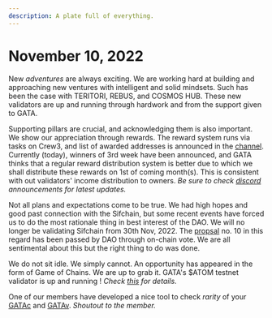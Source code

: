 ```yaml
---
description: A plate full of everything.
---
```


# November 10, 2022

New _adventures_ are always exciting. We are working hard at building and approaching new ventures with intelligent and solid mindsets. Such has been the case with TERITORI, REBUS, and COSMOS HUB. These new validators are up and running through hardwork and from the support given to GATA.

Supporting pillars are crucial, and acknowledging them is also important. We show our appreciation through rewards. The reward system runs via tasks on Crew3, and list of awarded addresses is announced in the [channel](https://discord.com/invite/n2FWxvwWPE). Currently (today), winners of 3rd week have been announced, and GATA thinks that a regular reward distribution system is better due to which we shall distribute these rewards on 1st of coming month(s). This is consistent with out validators' income distribution to owners. _Be sure to check_ [_discord_](https://discord.com/invite/n2FWxvwWPE) _announcements for latest updates._&#x20;

Not all plans and expectations come to be true. We had high hopes and good past connection with the Sifchain, but some recent events have forced us to do the most rationale thing in best interest of the DAO. We will no longer be validating Sifchain from 30th Nov, 2022. The [propsal](../../gata-constitution/governance-proposal-10.md) no. 10 in this regard has been passed by DAO through on-chain vote. We are all sentimental about this but the right thing to do was done.

We do not sit idle. We simply cannot. An opportunity has appeared in the form of Game of Chains. We are up to grab it. GATA's $ATOM testnet validator is up and running ! _Check_ [_this_](https://discord.com/channels/934972959913820160/938799758544343041/1040198303419224094) _for details._

One of our members have developed a nice tool to check _rarity_ of your [GATAc](https://datastudio.google.com/u/0/reporting/4a01c94c-9394-4933-8d35-f3a98048c0e0/page/aW92C) and [GATAv](https://datastudio.google.com/u/0/reporting/143a3c90-8970-4b84-b05a-ed63df56be5f/page/p\_xn4vah4e0c). _Shoutout to the member._&#x20;
